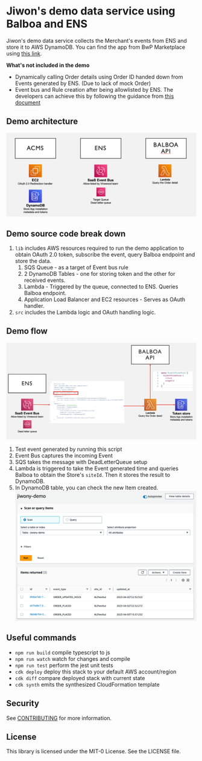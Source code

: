 # Jiwon's demo data service using Balboa and ENS

Jiwon's demo data service collects the Merchant's events from ENS and store it to AWS DynamoDB. You can find the app from BwP Marketplace using [this link](https://console.buywithprime.amazon.com/marketplace/prod-xnmfhldrvynv6).


**What's not included in the demo**
- Dynamically calling Order details using Order ID handed down from Events generated by ENS. (Due to lack of mock Order)
- Event bus and Rule creation after being allowlisted by ENS. The developers can achieve this by following the guidance from [this document](https://partners.buywithprime.amazon.com/support/documentation?redirect=%2Fprivate%2Fdocs%2Fbuy-with-prime-event-integration-guide)

## Demo architecture
![](./components.png)

## Demo source code break down
1. `lib` includes AWS resources required to run the demo application to obtain OAuth 2.0 token, subscribe the event, query Balboa endpoint and store the data.
    1. SQS Queue - as a target of Event bus rule
    2. 2 DynamoDB Tables - one for storing token and the other for received events.
    3. Lambda - Triggered by the queue, connected to ENS. Queries Balboa endpoint.
    4. Application Load Balancer and EC2 resources - Serves as OAuth handler.
2. `src` includes the Lambda logic and OAuth handling logic.

## Demo flow
![](./flow.png)
1. Test event generated by running this script
2. Event Bus captures the incoming Event
3. SQS takes the message with DeadLetterQueue setup
4. Lambda is triggered to take the Event generated time and queries Balboa to obtain the Store's `siteId`. Then it stores the result to DynamoDB.
5. In DynamoDB table, you can check the new Item created.
    ![](./table-result.png)

## Useful commands

* `npm run build`   compile typescript to js
* `npm run watch`   watch for changes and compile
* `npm run test`    perform the jest unit tests
* `cdk deploy`      deploy this stack to your default AWS account/region
* `cdk diff`        compare deployed stack with current state
* `cdk synth`       emits the synthesized CloudFormation template


## Security

See [CONTRIBUTING](CONTRIBUTING.md#security-issue-notifications) for more information.

## License

This library is licensed under the MIT-0 License. See the LICENSE file.

